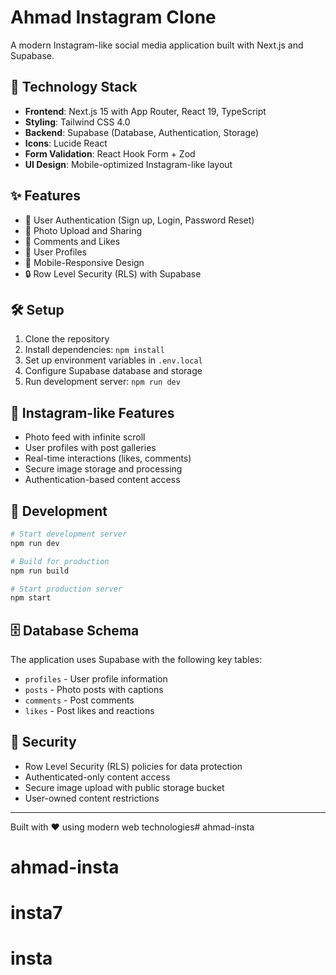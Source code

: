 # Ahmad Instagram Clone

A modern Instagram-like social media application built with Next.js and Supabase.

## 🚀 Technology Stack

- **Frontend**: Next.js 15 with App Router, React 19, TypeScript
- **Styling**: Tailwind CSS 4.0
- **Backend**: Supabase (Database, Authentication, Storage)
- **Icons**: Lucide React
- **Form Validation**: React Hook Form + Zod
- **UI Design**: Mobile-optimized Instagram-like layout

## ✨ Features

- 🔐 User Authentication (Sign up, Login, Password Reset)
- 📸 Photo Upload and Sharing
- 💬 Comments and Likes
- 👤 User Profiles
- 📱 Mobile-Responsive Design
- 🔒 Row Level Security (RLS) with Supabase

## 🛠️ Setup

1. Clone the repository
2. Install dependencies: `npm install`
3. Set up environment variables in `.env.local`
4. Configure Supabase database and storage
5. Run development server: `npm run dev`

## 📱 Instagram-like Features

- Photo feed with infinite scroll
- User profiles with post galleries
- Real-time interactions (likes, comments)
- Secure image storage and processing
- Authentication-based content access

## 🔧 Development

```bash
# Start development server
npm run dev

# Build for production
npm run build

# Start production server
npm start
```

## 🗄️ Database Schema

The application uses Supabase with the following key tables:
- `profiles` - User profile information
- `posts` - Photo posts with captions
- `comments` - Post comments
- `likes` - Post likes and reactions

## 🔐 Security

- Row Level Security (RLS) policies for data protection
- Authenticated-only content access
- Secure image upload with public storage bucket
- User-owned content restrictions

---

Built with ❤️ using modern web technologies# ahmad-insta
# ahmad-insta
# insta7
# insta
